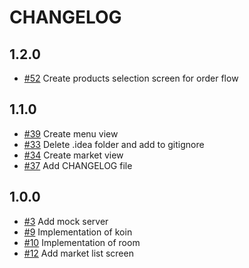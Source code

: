 # CHANGELOG

## 1.2.0

- [#52](https://github.com/Team-404-UNLaM/FoodTrack/pull/52) Create products selection screen for order flow

## 1.1.0

- [#39](https://github.com/Team-404-UNLaM/FoodTrack/pull/39) Create menu view
- [#33](https://github.com/Team-404-UNLaM/FoodTrack/pull/33) Delete .idea folder and add to gitignore
- [#34](https://github.com/Team-404-UNLaM/FoodTrack/pull/34) Create market view
- [#37](https://github.com/Team-404-UNLaM/FoodTrack/pull/37) Add CHANGELOG file

## 1.0.0

- [#3](https://github.com/Team-404-UNLaM/FoodTrack/pull/3) Add mock server
- [#9](https://github.com/Team-404-UNLaM/FoodTrack/pull/9) Implementation of koin
- [#10](https://github.com/Team-404-UNLaM/FoodTrack/pull/10) Implementation of room
- [#12](https://github.com/Team-404-UNLaM/FoodTrack/pull/11) Add market list screen